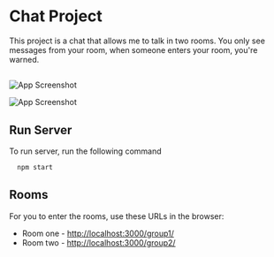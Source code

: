 # Chat Project

This project is a chat that allows me to talk in two rooms. You only see messages from your room, when someone enters your room, you're warned.

## 

![App Screenshot](https://cdn.discordapp.com/attachments/737069685333557319/1037146576050720838/talking.png)

![App Screenshot](https://cdn.discordapp.com/attachments/737069685333557319/1037141146318684261/warning.png)

## Run Server

To run server, run the following command

```bash
  npm start
```

## Rooms
For you to enter the rooms, use these URLs in the browser:

 - Room one - [http://localhost:3000/group1/](http://localhost:3000/group1/)
 - Room two - [http://localhost:3000/group2/](http://localhost:3000/group2/)

